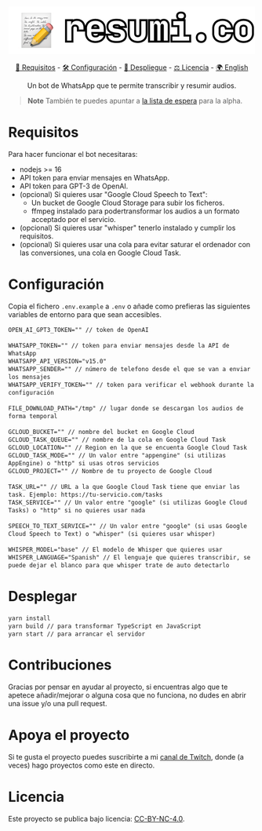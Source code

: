 <p align="center">
   <a href="https://www.resumi.co">
      <img src="./.github/resumico.png">
   </a>
   <p align="center">
      <a href="#requisitos">🧰 Requisitos</a> -
      <a href="#configuracion">🛠️ Configuración</a> - 
      <a href="#desplegar">🚀 Despliegue</a> - 
      <a href="#licencia">⚖️ Licencia</a> - 
      <a href="./README.en.md">🌍 English</a>
   </p>
   <p align="center">
      Un bot de WhatsApp que te permite transcribir y resumir audios.
   </p>
</p>

> **Note**
> También te puedes apuntar a [la lista de espera](https://www.resumi.co) para la alpha.

# Requisitos

Para hacer funcionar el bot necesitaras:
- nodejs >= 16
- API token para enviar mensajes en WhatsApp.
- API token para GPT-3 de OpenAI.
- (opcional) Si quieres usar "Google Cloud Speech to Text":
  - Un bucket de Google Cloud Storage para subir los ficheros.
  - ffmpeg instalado para podertransformar los audios a un formato acceptado por el servicio.
- (opcional) Si quieres usar "whisper" tenerlo instalado y cumplir los requisitos.
- (opcional) Si quieres usar una cola para evitar saturar el ordenador con las conversiones, una cola en Google Cloud Task.

# Configuración

Copia el fichero `.env.example` a `.env` o añade como prefieras las siguientes variables de entorno para que sean accesibles.

```text
OPEN_AI_GPT3_TOKEN="" // token de OpenAI

WHATSAPP_TOKEN="" // token para enviar mensajes desde la API de WhatsApp
WHATSAPP_API_VERSION="v15.0"
WHATSAPP_SENDER="" // número de telefono desde el que se van a enviar los mensajes
WHATSAPP_VERIFY_TOKEN="" // token para verificar el webhook durante la configuración

FILE_DOWNLOAD_PATH="/tmp" // lugar donde se descargan los audios de forma temporal

GCLOUD_BUCKET="" // nombre del bucket en Google Cloud
GCLOUD_TASK_QUEUE="" // nombre de la cola en Google Cloud Task
GCLOUD_LOCATION="" // Region en la que se encuenta Google Cloud Task
GCLOUD_TASK_MODE="" // Un valor entre "appengine" (si utilizas AppEngine) o "http" si usas otros servicios
GCLOUD_PROJECT="" // Nombre de tu proyecto de Google Cloud

TASK_URL="" // URL a la que Google Cloud Task tiene que enviar las task. Ejemplo: https://tu-servicio.com/tasks
TASK_SERVICE="" // Un valor entre "google" (si utilizas Google Cloud Tasks) o "http" si no quieres usar nada

SPEECH_TO_TEXT_SERVICE="" // Un valor entre "google" (si usas Google Cloud Speech to Text) o "whisper" (si quieres usar whisper)

WHISPER_MODEL="base" // El modelo de Whisper que quieres usar
WHISPER_LANGUAGE="Spanish" // El lenguaje que quieres transcribir, se puede dejar el blanco para que whisper trate de auto detectarlo
```
# Desplegar

```
yarn install
yarn build // para transformar TypeScript en JavaScript
yarn start // para arrancar el servidor
```

# Contribuciones

Gracias por pensar en ayudar al proyecto, si encuentras algo que te apetece añadir/mejorar o alguna cosa que no funciona, no dudes en abrir una issue y/o una pull request.

# Apoya el proyecto

Si te gusta el proyecto puedes suscribirte a mi [canal de Twitch](https://www.twitch.tv/santima10), donde (a veces) hago proyectos como este en directo.

# Licencia

Este proyecto se publica bajo licencia: [CC-BY-NC-4.0](./LICENSE).
